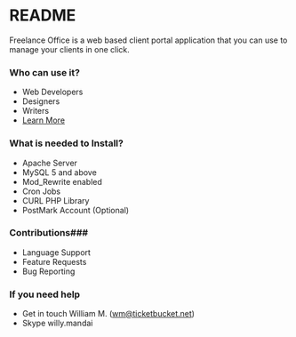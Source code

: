 # README #

Freelance Office is a web based client portal application that you can use to manage your clients in one click.

### Who can use it? ###

* Web Developers
* Designers
* Writers
* [Learn More](http://codecanyon.net/user/wim88)

### What is needed to Install? ###

* Apache Server 
* MySQL 5 and above
* Mod_Rewrite enabled
* Cron Jobs
* CURL PHP Library
* PostMark Account (Optional)

### Contributions###

* Language Support
* Feature Requests
* Bug Reporting

### If you need help ###

* Get in touch William M. (wm@ticketbucket.net)
* Skype willy.mandai